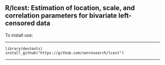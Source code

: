 ## R/lcest: Estimation of location, scale, and correlation parameters for bivariate left-censored data

To install use:

-----
    library(devtools)
    install_github("https://github.com/senresearch/lcest")
-----

